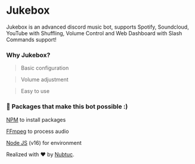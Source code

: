# Jukebox
Jukebox is an advanced discord music bot, supports Spotify, Soundcloud, YouTube with Shuffling, Volume Control and Web Dashboard with Slash Commands support!


### Why Jukebox?

> Basic configuration

> Volume adjustment

> Easy to use


### 📑 Packages that make this bot possible :)

[NPM](https://www.npmjs.com) to install packages

[FFmpeg](https://www.ffmpeg.org) to process audio

[Node JS](https://nodejs.org/en/) (v16) for environment


Realized with ❤️ by [Nubtuc](https://github.com/TheodoreRomero).
